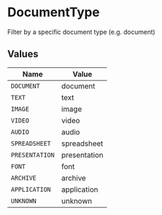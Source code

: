 # DocumentType

Filter by a specific document type (e.g. document)


## Values

| Name           | Value          |
| -------------- | -------------- |
| `DOCUMENT`     | document       |
| `TEXT`         | text           |
| `IMAGE`        | image          |
| `VIDEO`        | video          |
| `AUDIO`        | audio          |
| `SPREADSHEET`  | spreadsheet    |
| `PRESENTATION` | presentation   |
| `FONT`         | font           |
| `ARCHIVE`      | archive        |
| `APPLICATION`  | application    |
| `UNKNOWN`      | unknown        |